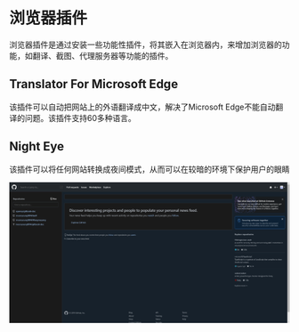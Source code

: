# 浏览器插件

浏览器插件是通过安装一些功能性插件，将其嵌入在浏览器内，来增加浏览器的功能，如翻译、截图、代理服务器等功能的插件。

## Translator For Microsoft Edge

该插件可以自动把网站上的外语翻译成中文，解决了Microsoft Edge不能自动翻译的问题。该插件支持60多种语言。

## Night Eye

该插件可以将任何网站转换成夜间模式，从而可以在较暗的环境下保护用户的眼睛

![](2.png)

